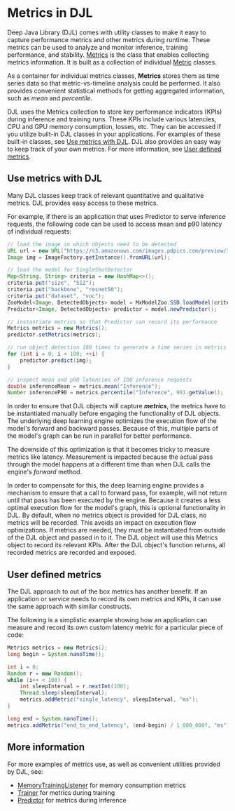 # Metrics in DJL


Deep Java Library (DJL) comes with utility classes to make it easy to capture performance metrics
and other metrics during runtime. These metrics can be used to analyze and monitor inference,
training performance, and stability. [Metrics](https://javadoc.io/doc/ai.djl/api/latest/ai/djl/metric/Metrics.html)
is the class that enables collecting metrics information. It is built as a collection of individual
[Metric](https://javadoc.io/doc/ai.djl/api/latest/ai/djl/metric/Metric.html) classes.

As a container for individual metrics classes, **Metrics** stores them as time series data so that
metric-vs-timeline analysis could be performed. It also provides convenient statistical methods for
getting aggregated information, such as _mean_ and _percentile_.

DJL uses the Metrics collection to store key performance indicators (KPIs) during inference and
training runs. These KPIs include various latencies, CPU and GPU memory consumption, losses, etc.
They can be accessed if you utilize built-in DJL classes in your applications. For examples of
these built-in classes, see [Use metrics with DJL](#use-metrics-with-djl). 
DJL also provides an easy way to keep track of your own metrics. For more information,
see [User defined metrics](#user-defined-metrics).

## Use metrics with DJL
Many DJL classes keep track of relevant quantitative and qualitative metrics. DJL provides easy access to these metrics.

For example, if there is an application that uses Predictor to serve inference requests, the
following code can be used to access mean and p90 latency of individual requests:

```java
// load the image in which objects need to be detected
URL url = new URL("https://s3.amazonaws.com/images.pdpics.com/preview/3033-bicycle-rider.jpg");
Image img = ImageFactory.getInstance().fromURL(url);

// load the model for SingleShotDetector
Map<String, String> criteria = new HashMap<>();
criteria.put("size", "512");
criteria.put("backbone", "resnet50");
criteria.put("dataset", "voc");
ZooModel<Image, DetectedObjects> model = MxModelZoo.SSD.loadModel(criteria);
Predictor<Image, DetectedObjects> predictor = model.newPredictor();

// instantiate metrics so that Predictor can record its performance
Metrics metrics = new Metrics();
predictor.setMetrics(metrics);

// run object detection 100 times to generate a time series in metrics collection
for (int i = 0; i < 100; ++i) {
    predictor.predict(img);
}

// inspect mean and p90 latencies of 100 inference requests
double inferenceMean = metrics.mean("Inference");
Number inferenceP90 = metrics.percentile("Inference", 90).getValue();
```

In order to ensure that DJL objects will capture _**metrics**_, the metrics have to be instantiated manually before engaging the functionality of DJL objects. The underlying deep learning engine optimizes the execution flow of the model's forward and backward passes. Because of this, multiple parts of the model's graph can be run in parallel for better performance. 

The downside of this optimization is that it becomes tricky to measure metrics like latency.  Measurement is impacted because the actual pass through the model happens at a different time than when DJL calls the engine's _forward_ method. 

In order to compensate for this, the deep learning engine provides a mechanism to ensure that a call to forward pass, for example, will not return until that pass has been executed by the engine. Because it creates a less optimal execution flow for the model's graph, this is optional functionality in DJL. By default, when no metrics object is provided for DJL class, no metrics will be recorded. This avoids an impact on execution flow optimizations. If metrics are needed, they must be instantiated from outside of the DJL object and passed in to it. The DJL object will use this Metrics object to record its relevant KPIs. After the DJL object's function returns, all recorded metrics are recorded and exposed.

## User defined metrics
The DJL approach to out of the box metrics has another benefit. If an application or service needs to record its own metrics and KPIs, it can use the same approach with similar constructs. 

The following is a simplistic example showing how an application can measure and record its own custom latency metric for a particular piece of code:

```java
Metrics metrics = new Metrics();
long begin = System.nanoTime();

int i = 0;
Random r = new Random();
while (i++ < 100) {
    int sleepInterval = r.nextInt(100);
    Thread.sleep(sleepInterval);
    metrics.addMetric("single_latency", sleepInterval, "ms");
}

long end = System.nanoTime();
metrics.addMetric("end_to_end_latency", (end-begin) / 1_000_000f, "ms");
```

## More information

For more examples of metrics use, as well as convenient utilities provided by DJL, see:

- [MemoryTrainingListener](https://github.com/awslabs/djl/blob/master/api/src/main/java/ai/djl/training/listener/MemoryTrainingListener.java) for memory consumption metrics
- [Trainer](https://github.com/awslabs/djl/blob/master/api/src/main/java/ai/djl/training/Trainer.java) for metrics during training
- [Predictor](https://github.com/awslabs/djl/blob/master/api/src/main/java/ai/djl/inference/Predictor.java) for metrics during inference

